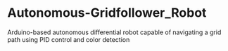 # Autonomous-Gridfollower_Robot
Arduino-based autonomous differential robot capable of navigating a grid path using PID control and color detection
